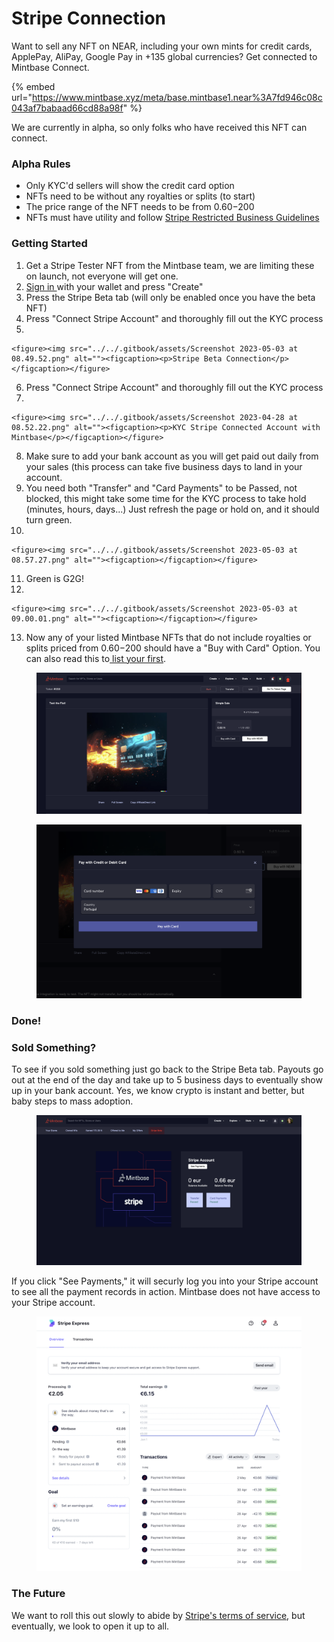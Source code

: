 # Stripe Connection

Want to sell any NFT on NEAR, including your own mints for credit cards, ApplePay, AliPay, Google Pay in +135 global currencies? Get connected to Mintbase Connect.

{% embed url="https://www.mintbase.xyz/meta/base.mintbase1.near%3A7fd946c08c043af7babaad66cd88a98f" %}

We are currently in alpha, so only folks who have received this NFT can connect.

### Alpha Rules

* Only KYC'd sellers will show the credit card option
* NFTs need to be without any royalties or splits (to start)
* The price range of the NFT needs to be from $0.60-$200
* NFTs must have utility and follow [Stripe Restricted Business Guidelines ](https://stripe.com/legal/restricted-businesses)

### Getting Started

1. Get a Stripe Tester NFT from the Mintbase team, we are limiting these on launch, not everyone will get one.
2. [Sign in ](https://www.mintbase.xyz/launchpad/stores/0) with your wallet and press "Create"
3. Press the Stripe Beta tab (will only be enabled once you have the beta NFT)
4. Press "Connect Stripe Account" and thoroughly fill out the KYC process
5.

    <figure><img src="../../.gitbook/assets/Screenshot 2023-05-03 at 08.49.52.png" alt=""><figcaption><p>Stripe Beta Connection</p></figcaption></figure>
6. Press "Connect Stripe Account" and thoroughly fill out the KYC process
7.

    <figure><img src="../../.gitbook/assets/Screenshot 2023-04-28 at 08.52.22.png" alt=""><figcaption><p>KYC Stripe Connected Account with Mintbase</p></figcaption></figure>
8. Make sure to add your bank account as you will get paid out daily from your sales (this process can take five business days to land in your account.
9. You need both "Transfer" and "Card Payments" to be Passed, not blocked, this might take some time for the KYC process to take hold (minutes, hours, days...) Just refresh the page or hold on, and it should turn green.
10.

    <figure><img src="../../.gitbook/assets/Screenshot 2023-05-03 at 08.57.27.png" alt=""><figcaption></figcaption></figure>
11. Green is G2G!
12.

    <figure><img src="../../.gitbook/assets/Screenshot 2023-05-03 at 09.00.01.png" alt=""><figcaption></figcaption></figure>
13. Now any of your listed Mintbase NFTs that do not include royalties or splits priced from $0.60-$200 should have a "Buy with Card" Option. You can also read this to[ list your first](how-to-list.md).

<figure><img src="../../.gitbook/assets/Screenshot 2023-05-03 at 09.03.09.png" alt=""><figcaption></figcaption></figure>



<figure><img src="../../.gitbook/assets/Screenshot 2023-05-03 at 09.04.01.png" alt=""><figcaption></figcaption></figure>

### Done!



### Sold Something?

To see if you sold something just go back to the Stripe Beta tab. Payouts go out at the end of the day and take up to 5 business days to eventually show up in your bank account. Yes, we know crypto is instant and better, but baby steps to mass adoption.

<figure><img src="../../.gitbook/assets/Screenshot 2023-05-05 at 12.06.36.png" alt=""><figcaption></figcaption></figure>

If you click "See Payments," it will securly log you into your Stripe account to see all the payment records in action. Mintbase does not have access to your Stripe account.

<figure><img src="../../.gitbook/assets/Screenshot 2023-05-05 at 12.11.53.png" alt=""><figcaption></figcaption></figure>



### The Future

We want to roll this out slowly to abide by [Stripe's terms of service](https://stripe.com/en-gb-pt/legal/ssa), but eventually, we look to open it up to all.























